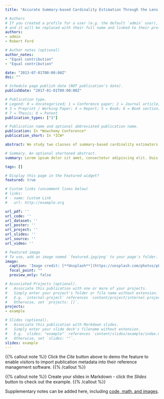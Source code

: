 ```yaml
---
title: "Accurate Summary-based Cardinality Estimation Through the Lens of Cardinality Estimation Graphs"

# Authors
# If you created a profile for a user (e.g. the default `admin` user), write the username (folder name) here 
# and it will be replaced with their full name and linked to their profile.
authors:
- admin
- Robert Ford

# Author notes (optional)
author_notes:
- "Equal contribution"
- "Equal contribution"

date: "2013-07-01T00:00:00Z"
doi: ""

# Schedule page publish date (NOT publication's date).
publishDate: "2017-01-01T00:00:00Z"

# Publication type.
# Legend: 0 = Uncategorized; 1 = Conference paper; 2 = Journal article;
# 3 = Preprint / Working Paper; 4 = Report; 5 = Book; 6 = Book section;
# 7 = Thesis; 8 = Patent
publication_types: ["1"]

# Publication name and optional abbreviated publication name.
publication: In *Wowchemy Conference*
publication_short: In *ICW*

abstract: We study two classes of summary-based cardinality estimators that use statistics about input relations and small-size joins in the context of graph database management systems: (i) optimistic estimators that make uniformity and conditional independence assumptions; and (ii) the recent pessimistic estimators that use information theoretic linear programs. We begin by addressing the problem of how to make accurate estimates for optimistic estimators. We model these estimators as picking bottom-to-top paths in a cardinality estimation graph (CEG), which contains sub-queries as nodes and weighted edges between sub-queries that represent average degrees. We outline a space of heuristics to make an optimistic estimate in this framework and show that effective heuristics depend on the structure of the input queries. We observe that on acyclic queries and queries with small-size cycles, using the maximum-weight path is an effective technique to address the well known underestimation problem for optimistic estimators. We show that on a large suite of datasets and workloads, the accuracy of such estimates is up to three orders of magnitude more accurate in mean q-error than some prior heuristics that have been proposed in prior work. In contrast, we show that on queries with larger cycles these estimators tend to overestimate, which can partially be addressed by using minimum weight paths and more effectively by using an alternative CEG. We then show that CEGs can also model the recent pessimistic estimators. This surprising result allows us to connect two disparate lines of work on optimistic and pessimistic estimators, adopt an optimization from pessimistic estimators to optimistic ones, and provide insights into the pessimistic estimators, such as showing that there are alternative combinatorial solutions to the linear programs that define them.

# Summary. An optional shortened abstract.
summary: Lorem ipsum dolor sit amet, consectetur adipiscing elit. Duis posuere tellus ac convallis placerat. Proin tincidunt magna sed ex sollicitudin condimentum.

tags: []

# Display this page in the Featured widget?
featured: true

# Custom links (uncomment lines below)
# links:
# - name: Custom Link
#   url: http://example.org

url_pdf: ''
url_code: ''
url_dataset: ''
url_poster: ''
url_project: ''
url_slides: ''
url_source: ''
url_video: ''

# Featured image
# To use, add an image named `featured.jpg/png` to your page's folder. 
image:
  caption: 'Image credit: [**Unsplash**](https://unsplash.com/photos/pLCdAaMFLTE)'
  focal_point: ""
  preview_only: false

# Associated Projects (optional).
#   Associate this publication with one or more of your projects.
#   Simply enter your project's folder or file name without extension.
#   E.g. `internal-project` references `content/project/internal-project/index.md`.
#   Otherwise, set `projects: []`.
projects:
- example

# Slides (optional).
#   Associate this publication with Markdown slides.
#   Simply enter your slide deck's filename without extension.
#   E.g. `slides: "example"` references `content/slides/example/index.md`.
#   Otherwise, set `slides: ""`.
slides: example
---
```


{{% callout note %}}
Click the *Cite* button above to demo the feature to enable visitors to import publication metadata into their reference management software.
{{% /callout %}}

{{% callout note %}}
Create your slides in Markdown - click the *Slides* button to check out the example.
{{% /callout %}}

Supplementary notes can be added here, including [code, math, and images](https://wowchemy.com/docs/writing-markdown-latex/).

